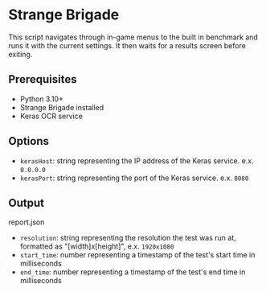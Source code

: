 # Strange Brigade

This script navigates through in-game menus to the built in benchmark and runs it with the current settings. It then waits for a results screen before exiting.

## Prerequisites

- Python 3.10+
- Strange Brigade installed
- Keras OCR service

## Options

- `kerasHost`: string representing the IP address of the Keras service. e.x. `0.0.0.0` 
- `kerasPort`: string representing the port of the Keras service. e.x. `8080`

## Output

report.json
- `resolution`: string representing the resolution the test was run at, formatted as "[width]x[height]", e.x. `1920x1080`
- `start_time`: number representing a timestamp of the test's start time in milliseconds
- `end_time`: number representing a timestamp of the test's end time in milliseconds